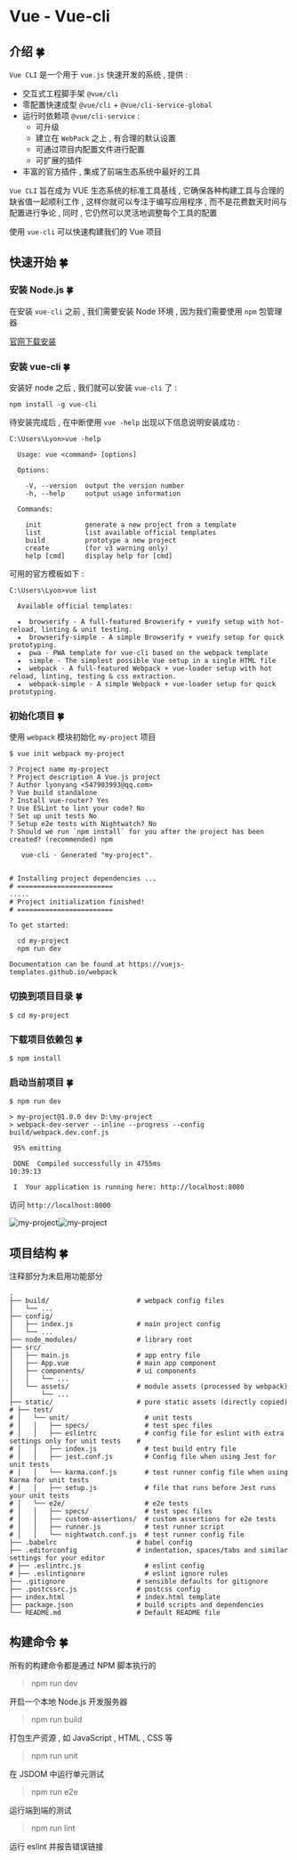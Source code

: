 # Vue - Vue-cli






<extoc></extoc>

## 介绍  🍀

`Vue CLI` 是一个用于 `vue.js` 快速开发的系统 , 提供 : 

- 交互式工程脚手架 `@vue/cli` 
- 零配置快速成型 `@vue/cli` + `@vue/cli-service-global` 
- 运行时依赖项 `@vue/cli-service` : 
  - 可升级
  - 建立在 `WebPack` 之上 , 有合理的默认设置
  - 可通过项目内配置文件进行配置
  - 可扩展的插件
- 丰富的官方插件 , 集成了前端生态系统中最好的工具 

`Vue CLI` 旨在成为 VUE 生态系统的标准工具基线 , 它确保各种构建工具与合理的缺省值一起顺利工作 , 这样你就可以专注于编写应用程序 , 而不是花费数天时间与配置进行争论 , 同时 , 它仍然可以灵活地调整每个工具的配置

使用 `vue-cli` 可以快速构建我们的 Vue 项目

## 快速开始  🍀

### 安装 Node.js  🍀

在安装 `vue-cli` 之前 , 我们需要安装 Node 环境 , 因为我们需要使用 `npm` 包管理器

[官网下载安装](https://nodejs.org/en/)

### 安装 vue-cli  🍀

安装好 node 之后 , 我们就可以安装 `vue-cli` 了 : 

```shell
npm install -g vue-cli
```

待安装完成后 , 在中断使用 `vue -help` 出现以下信息说明安装成功 : 

```shell
C:\Users\Lyon>vue -help

  Usage: vue <command> [options]

  Options:

    -V, --version  output the version number
    -h, --help     output usage information

  Commands:

    init           generate a new project from a template
    list           list available official templates
    build          prototype a new project
    create         (for v3 warning only)
    help [cmd]     display help for [cmd]
```

可用的官方模板如下 : 

```shell
C:\Users\Lyon>vue list

  Available official templates:

  ★  browserify - A full-featured Browserify + vueify setup with hot-reload, linting & unit testing.
  ★  browserify-simple - A simple Browserify + vueify setup for quick prototyping.
  ★  pwa - PWA template for vue-cli based on the webpack template
  ★  simple - The simplest possible Vue setup in a single HTML file
  ★  webpack - A full-featured Webpack + vue-loader setup with hot reload, linting, testing & css extraction.
  ★  webpack-simple - A simple Webpack + vue-loader setup for quick prototyping.
```

### 初始化项目  🍀

使用 `webpack` 模块初始化 `my-project` 项目

```shell
$ vue init webpack my-project

? Project name my-project
? Project description A Vue.js project
? Author lyonyang <547903993@qq.com>
? Vue build standalone
? Install vue-router? Yes
? Use ESLint to lint your code? No
? Set up unit tests No
? Setup e2e tests with Nightwatch? No
? Should we run `npm install` for you after the project has been created? (recommended) npm

   vue-cli · Generated "my-project".


# Installing project dependencies ...
# ========================
.....
# Project initialization finished!
# ========================

To get started:

  cd my-project
  npm run dev

Documentation can be found at https://vuejs-templates.github.io/webpack
```

### 切换到项目目录  🍀

```shell
$ cd my-project
```

### 下载项目依赖包  🍀

```shell
$ npm install
```

### 启动当前项目  🍀

```shell
$ npm run dev

> my-project@1.0.0 dev D:\my-project
> webpack-dev-server --inline --progress --config build/webpack.dev.conf.js

 95% emitting

 DONE  Compiled successfully in 4755ms                                                                          10:39:13

 I  Your application is running here: http://localhost:8080
```

访问 `http://localhost:8000` 

![my-project](http://oux34p43l.bkt.clouddn.com/my-project.png)![my-project](D:\桌面\my-project.png)

## 项目结构  🍀

注释部分为未启用功能部分

```
.
├── build/                      # webpack config files
│   └── ...
├── config/
│   ├── index.js                # main project config
│   └── ...
├── node_modules/               # library root
├── src/
│   ├── main.js                 # app entry file
│   ├── App.vue                 # main app component
│   ├── components/             # ui components
│   │   └── ...
│   └── assets/                 # module assets (processed by webpack)
│       └── ...
├── static/                     # pure static assets (directly copied)
# ├── test/
# │   └── unit/                   # unit tests
# │   │   ├── specs/              # test spec files
# │   │   ├── eslintrc            # config file for eslint with extra settings only for unit tests    # 
# │   │   ├── index.js            # test build entry file
# │   │   ├── jest.conf.js        # Config file when using Jest for unit tests
# │   │   └── karma.conf.js       # test runner config file when using Karma for unit tests
# │   │   ├── setup.js            # file that runs before Jest runs your unit tests
# │   └── e2e/                    # e2e tests
# │   │   ├── specs/              # test spec files
# │   │   ├── custom-assertions/  # custom assertions for e2e tests
# │   │   ├── runner.js           # test runner script
# │   │   └── nightwatch.conf.js  # test runner config file
├── .babelrc                    # babel config
├── .editorconfig               # indentation, spaces/tabs and similar settings for your editor
# ├── .eslintrc.js                # eslint config
# ├── .eslintignore               # eslint ignore rules
├── .gitignore                  # sensible defaults for gitignore
├── .postcssrc.js               # postcss config
├── index.html                  # index.html template
├── package.json                # build scripts and dependencies
└── README.md                   # Default README file
```

## 构建命令  🍀

所有的构建命令都是通过 NPM 脚本执行的

> npm run dev

开启一个本地 Node.js 开发服务器

> npm run build

打包生产资源 , 如 JavaScript , HTML , CSS 等

> npm run unit

在 JSDOM 中运行单元测试

> npm run e2e

运行端到端的测试

> npm run lint

运行 eslint 并报告错误链接